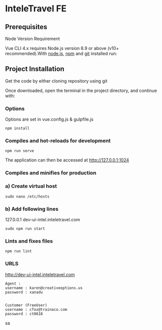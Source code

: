 InteleTravel FE
=== 

## Prerequisites
Node Version Requirement

Vue CLI 4.x requires Node.js version 8.9 or above (v10+ recommended).With <a href="https://nodejs.org/en/" rel="nofollow">node.js</a>, <a href="https://www.npmjs.com/" rel="nofollow">npm</a> and <a href="https://git-scm.com" rel="nofollow">git</a> installed run:

## Project Installation

Get the code by either cloning repository using git

Once downloaded, open the terminal in the project directory, and continue with:

### Options

Options are set in vue.config.js & gulpfile.js

```
npm install
```

### Compiles and hot-reloads for development
```
npm run serve
```
The application can then be accessed at http://127.0.0.1:1024

### Compiles and minifies for production

### a) Create virtual host
```
sudo nano /etc/hosts
```

### b) Add following lines 
127.0.0.1      dev-ui-intel.inteletravel.com

```
sudo npm run start
```

### Lints and fixes files
```
npm run lint
```

### URLS

http://dev-ui-intel.inteletravel.com

```
Agent : 
username : karen@creativeoptions.us
password : xanadu


Customer (FreeUser)
username : cfox@trainaco.com
password : ct0618
```

sa